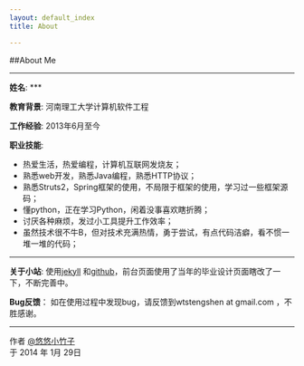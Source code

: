 ```yaml
---
layout: default_index
title: About

---
```

##About Me

-----

**姓名**: ***

**教育背景**: 河南理工大学计算机软件工程

**工作经验**:  2013年6月至今

**职业技能**: 

- 热爱生活，热爱编程，计算机互联网发烧友；
- 熟悉web开发，熟悉Java编程，熟悉HTTP协议；
- 熟悉Struts2，Spring框架的使用，不局限于框架的使用，学习过一些框架源码；     
- 懂python，正在学习Python，闲着没事喜欢瞎折腾；
- 讨厌各种麻烦，发过小工具提升工作效率；      
- 虽然技术很不牛B，但对技术充满热情，勇于尝试，有点代码洁癖，看不惯一堆一堆的代码；

------

**关于小站**:  使用[jekyll][0] 和[github][1]，前台页面使用了当年的毕业设计页面瞎改了一下，不断完善中。

**Bug反馈**： 如在使用过程中发现bug，请反馈到wtstengshen at gmail.com ，不胜感谢。

------

作者 [@悠悠小竹子][2]     
于 2014 年 1月 29日    

[0]:http://www.jekyllrb.com
[1]:https://github.com/wtstengshen
[2]:http://weibo.com/wtstengshencom

